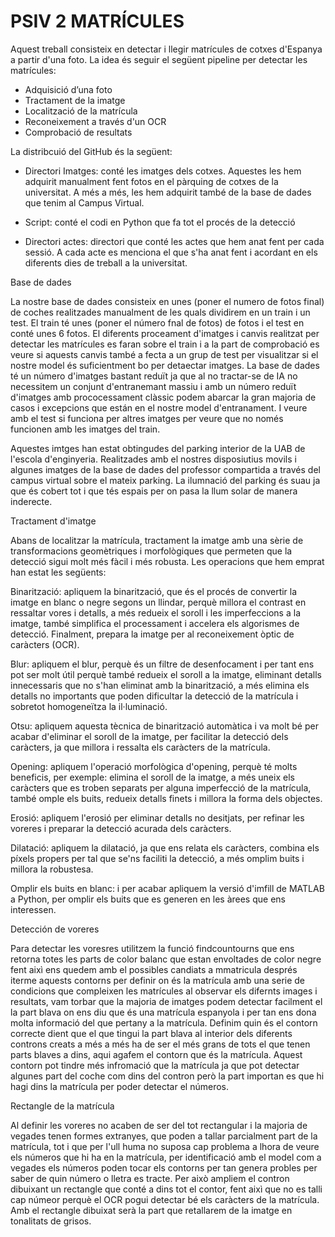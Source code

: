# PSIV 2 MATRÍCULES

Aquest treball consisteix en detectar i llegir matrícules de cotxes d'Espanya a partir d'una foto. 
La idea és seguir el següent pipeline per detectar les matrícules:

- Adquisició d’una foto
- Tractament de la imatge
- Localització de la matrícula
- Reconeixement a través d'un OCR
- Comprobació de resultats


La distribcuió del GitHub és la següent:
- Directori Imatges: conté les imatges dels cotxes. Aquestes les hem adquirit manualment fent fotos en el pàrquing de cotxes de la universitat. 
A més a més,  les hem adquirit també de la base de dades que tenim al Campus Virtual.

- Script: conté el codi en Python que fa tot el procés de la detecció

-  Directori actes: directori que conté les actes que hem anat fent per cada sessió. A cada acte es menciona el que s'ha anat fent i acordant en els diferents dies de treball a la universitat.


Base de dades

La nostre base de dades consisteix en unes (poner el numero de fotos final) de coches realitzades manualment de les quals dividirem en un train i un test. El train té unes (poner el número fnal de fotos) de fotos i  el test en conté unes 6 fotos. El diferents proceament d'imatges i canvis realitzat per detectar les matrícules es faran sobre el train i a la part de comprobació es veure si aquests canvis també a fecta a un grup de test per visualitzar si el nostre model és suficientment bo per detaectar imatges. La base de dades té un número d'imatges bastant reduït ja que al no tractar-se de IA no necessitem un conjunt d'entranemant massiu  i amb un número reduït d'imatges amb prococessament clàssic podem abarcar la gran majoria de casos i excepcions que están en el nostre model d'entranament. I veure amb el test si funciona per altres imatges per veure que no només funcionen amb les imatges del train. 

Aquestes imtges han estat obtingudes del parking interior de la UAB de l'escola d'enginyeria. Realitzades amb el nostres disposiutius movils i algunes imatges de la base de dades del professor compartida a través del campus virtual sobre el mateix parking. La ilumnació del parking és suau ja que és cobert tot i que tés espais per on pasa la llum solar de manera inderecte.



Tractament d'imatge


Abans de localitzar la matrícula, tractament la imatge amb una sèrie de transformacions geomètriques i morfològiques que permeten que la detecció sigui molt més fàcil i més robusta.
Les operacions que hem emprat han estat les següents:

Binarització: apliquem la binarització, que és el procés de convertir la imatge en blanc o negre segons un llindar, perquè millora el contrast en ressaltar vores i detalls, a més redueix el soroll i les imperfeccions a la imatge, també simplifica el processament i accelera els algorismes de detecció.
Finalment, prepara la imatge per al reconeixement òptic de caràcters (OCR).

Blur: apliquem el blur, perquè és un filtre de desenfocament i per tant ens pot ser molt útil perquè també redueix el soroll a la imatge, eliminant detalls innecessaris que no s'han eliminat amb la binarització, a més elimina els detalls no importants que poden dificultar la detecció de la matrícula i sobretot homogeneïtza la il·luminació.

Otsu: apliquem aquesta tècnica de binarització automàtica i va molt bé per acabar d'eliminar el soroll de la imatge, per facilitar la detecció dels caràcters, ja que millora i ressalta els caràcters de la matrícula.

Opening: apliquem l'operació morfològica d'opening, perquè té molts beneficis, per exemple: elimina el soroll de la imatge, a més uneix els caràcters que es troben separats per alguna imperfecció de la matrícula, també omple els buits, redueix detalls finets i millora la forma dels objectes.

Erosió: apliquem l'erosió per eliminar detalls no desitjats, per refinar les voreres i preparar la detecció acurada dels caràcters.

Dilatació: apliquem la dilatació, ja que ens relata els caràcters, combina els píxels propers per tal que se'ns faciliti la detecció, a més omplim buits i millora la robustesa.

Omplir els buits en blanc: i per acabar apliquem la versió d'imfill de MATLAB a Python, per omplir els buits que es generen en les àrees que ens interessen.




Detección de voreres

Para detectar les voresres utilitzem la funció findcountourns que ens retorna totes les parts de color balanc que estan envoltades de color negre fent aixì ens quedem amb el possibles candiats a mmatricula després iterme aquests contorns per definir on és la matrícula amb una serie de condicions que compleixen les matrícules al observar els difernts images i resultats, vam torbar que la majoria de imatges podem detectar facilment el la part blava on ens diu que és una matrícula espanyola i per tan ens dona molta informació del que pertany a la matrícula. Definim quin és el contorn correcte dient que el que tingui la part blava al interior dels diferents controns creats a més a més ha de ser el més grans de tots el que tenen parts blaves a dins, aqui agafem el contorn que és la matrícula. Aquest contorn pot tindre més infromació que la matrícula ja que pot detectar algunes part del coche com dins del contron però la part importan es que hi hagi dins la matrícula per poder detectar el números.

Rectangle de la matrícula

Al definir les voreres no acaben de ser del tot rectangular i la majoria de vegades tenen formes extranyes, que poden a tallar parcialment part de la matrícula, tot i que per l'ull huma no suposa cap problema a lhora de veure els números que hi ha en la matrícula, per identificació amb el model com a vegades els números poden tocar els contorns per tan genera probles per saber de quin número o lletra es tracte. Per això ampliem el contron dibuixant un rectangle que conté a dins tot el contor, fent aixì que no es talli cap númeor perquè el OCR pogui detectar bé els caràcters de la matrícula. Amb el rectangle dibuixat serà la part que retallarem de la imatge en tonalitats de grisos. 



























